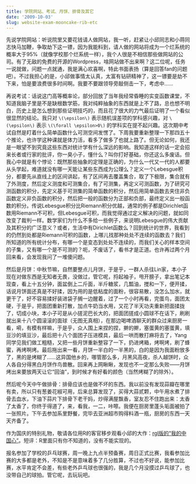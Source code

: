 ```yaml
---
title: 学院网站、考试、月饼、排骨及其它
date: '2009-10-03'
slug: website-exam-mooncake-rib-etc
---
```


先说学院网站：听说院里又要花钱请人做网站，我一听，赶紧让小邱同志和小蒋同志快马加鞭，争取劫下这一镖，因为我能料到，请人做的网站将成为一个烂系统的概率大于95%（就像学校那个烂系统一样），我个人很是不相信那些做网站的公司。有了无敌的免费的开源的Wordpress，啥网站做不出来啊？这二位呢，任务一说就做，问题一点就通，我是满心欢喜啊，特此书面表扬（算是回答fan的问题吧）。不过我担心的是，小邱做事情太认真，太富有钻研精神了，这一镖要是劫不下来，怕是要浪费很多时间啊。我要不要跟领导旁敲侧击一下，考虑中……

再说考试：话说这门高等概率论，部分回放了当年我经常昏睡的实变函数课堂，不知道我脑子里是不是缺根数学筋，我对纯粹抽象的东西就是上不了路，总也想不明白，历史上是怎么想到那些证明技巧的，而且花了很大的力气最后证明了一个看似很显然的结论。我只对 `\(\epsilon\)` 表示随机误差项的学科感兴趣，对 `\(\epsilon\)` 表示 `\(\forall \epsilon>0\)` 的学科实在提不起兴趣。这次期中考试自然是盯着什么简单函数什么可测空间发愣了。下周我要重新整理一下那四五十个推论，也许学这种课就是体力活，看多了做多了也就上路了。但无论如何，我还是一眼望不到究竟这些东西对统计学有什么深远的影响。我知道这样的话一定会招来长者或行家的批评，你一臭小子，懂什么？叫你打好基础，你还这么多废话。但我心中就是有个悖论：既然那些抽象的定理是正确的，为什么一代又一代的人都要从头学起，难道就没有哪一天能让某些东西成为公理么？定义一个Lebesgue积分，都要先从直线上的区间讲起，有了区间再去覆盖集合，取了下极限，集合就有了外测度，然后定义测度和可测集合，有了可测集，再定义可测函数，为了研究可测函数的积分，先定义基于可测集的简单函数的积分，然后用简单函数去夹住非负函数定义非负函数的积分，然后把一般的函数分为正部和负部，最终定义出一般函数的积分。传说Lebesgue积分比Riemann积分优越，通常的例子都是Dirichlet函数用Riemann不可积，但Lebesgue可积，而我觉得通过定义解决的问题，就如同改变了裁判一样。数学家们为什么不多给一些例子，来说明Lebesgue的伟大贡献及其积分的广泛意义？或者，生活中有Dirichlet函数么？回到统计的世界，我看到的仍然到处都是Riemann可积的函数，上哪儿找那种处处不连续的函数去？我们所知道的所有统计分布，有哪一个是变态到处处不连续的，而我们关心的样本空间的子集，又有哪一个是不可测的？呃，不废话了，看书才是正道。也许再过两个月回来看，会发现我问了一堆傻问题。

然后是月饼：中秋节嘛，自然要整点儿月饼，于是乎，一群人杀往Lin家，本小子现在对做东西是无知者无畏，没做过，管它呢，捋起袖子，甩开膀子，拿出笔记本现查，看上十五分钟，面盆倒上二斤面，半斤糖浆，几瓢油，搅和一下，便开揉，话说月饼面还真是不好揉，因为用的是低粘度的面粉，很容易散，没怎么加水，就更干了，好不容易揉好装进袋子搁一边醒着，过了一个小时再看，完蛋鸟，面团太硬，于是乎，把面团重新打散，加点牛奶当水用，又花了半天功夫重新把面揉拢了，切成小块，本小子可是从小搓泥巴长大的，把面团搓成小圆球不在话下，刷刷就出来十八个圆滚滚的面球（无图无真相），在那边喝啤酒聊天的群众过来厨房一看，嗬，有模有样嘛，于是乎，众人围上来捏的捏，擀的擀，塞蛋黄的塞蛋黄，填豆沙的填豆沙，最后把十八个面团子压进模具，最后一哄而散打麻将去了，Yang同学见我们做工粗糙，又把一些月饼重新整容了一下，扔进烤箱，烤啊烤，刷了蜂蜜，再烤啊烤。最后拖出来一看，月饼一半白的一半黑的，白的是因为我面粉放多了，黑的是烤糊了……这异国他乡的，哪管那么多，月黑风高夜，杀人越饼时，众人各自分得黑白月饼作鸟兽散。回来再上网瞅瞅，发现也不一定那么失败——月饼烤出来要放两天让它“回油”，到时候才有好看的颜色（当然烤糊了的除外）。

然后呢今天中午做排骨：排骨应该也是做不坏的东西。我以前没有发现蒜瓣在哪里有卖，所以只有葱姜花椒可用，后来总算发现了，买得大蒜贰颗，中午用水煮了排骨去血水，下油下蒜片下排骨下老干妈，炒得满屋飘香，室友忍不住跑出来：太香了太香了，你终于得道了，来，看我，一二，咔嚓。我便在厨房里蓬头垢面被拍了一张照片。下午去参加系里野餐，完毕去亚洲超市购得料酒一瓶，厨房的东西一天天齐备了。

作为国庆的特别礼物，敬请各位用R的客官移步观看小邱的大作：[rgl版的“我的中国心”](http://cos.name/cn/topic/16743)。短评：R里面只有你不知道的，没有不能实现的。

报名参加了学校的乒乓球赛，周一晚上九点半预备赛，周日正式比赛，我看参加比赛的大多都是老外，不知是不是意味着多了几分胜算，不过也不好说，能参加比赛，水平肯定不会差，有些老外乒乓球也很强的，我是几个月没摸过乒乓球了，也没带自己的球拍。管它呢，去玩玩吧。
